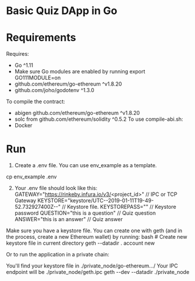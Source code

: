 # Basic Quiz DApp in Go
# Requirements
Requires:

* Go ^1.11
* Make sure Go modules are enabled by running export GO111MODULE=on
* github.com/ethereum/go-ethereum ^v1.8.20
* github.com/joho/godotenv ^1.3.0

To compile the contract:

* abigen github.com/ethereum/go-ethereum ^v1.8.20
* solc from github.com/ethereum/solidity ^0.5.2
To use compile-abi.sh:
* Docker

# Run
1. Create a .env file. You can use env_example as a template.

cp env_example .env

2. Your .env file should look like this:
GATEWAY="https://rinkeby.infura.io/v3/<project_id>"                 // IPC or TCP Gateway
KEYSTORE="keystore/UTC--2019-01-11T19-49-52.732927400Z--<addr>"     // Keystore file.
KEYSTOREPASS=""                                                     // Keystore password
QUESTION="this is a question"                                       // Quiz question
ANSWER="this is an answer"                                          // Quiz answer

Make sure you have a keystore file. You can create one with geth (and in the process, create a new Ethereum wallet) by running: bash # Create new keystore file in current directory geth --datadir . account new

Or to run the application in a private chain:

You'll find your keystore file in ./private_node/go-ethereum.../<keystorefile>
Your IPC endpoint will be ./private_node/geth.ipc
geth --dev --datadir ./private_node
